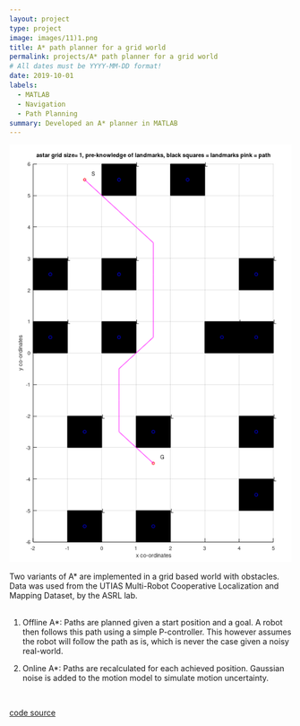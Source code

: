```yaml
---
layout: project
type: project
image: images/11)1.png
title: A* path planner for a grid world
permalink: projects/A* path planner for a grid world
# All dates must be YYYY-MM-DD format!
date: 2019-10-01
labels:
  - MATLAB
  - Navigation
  - Path Planning
summary: Developed an A* planner in MATLAB
---
```


<img class="ui medium right floated rounded image" src="../images/step2_3.png">

Two variants of A* are implemented in a grid based world with obstacles. Data was used from the UTIAS Multi-Robot Cooperative Localization and Mapping Dataset, by the ASRL lab. </br>
​

1) Offline A*: Paths are planned given a start position and a goal. A robot then follows this path using a simple P-controller. This however assumes the robot will follow the path as is, which is never the case given a noisy real-world. </br>

2) Online A*: Paths are recalculated for each achieved position. Gaussian noise is added to the motion model to simulate motion uncertainty.

</br>

<a href= "https://github.com/vishwajeet-NU/ML-AI-/tree/master/a_star"> ​code source </a>

